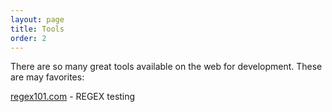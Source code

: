 ```yaml
---
layout: page
title: Tools
order: 2
---
```


There are so many great tools available on the web for development.  These are may favorites:

[regex101.com](https://regex101.com/) - REGEX testing

